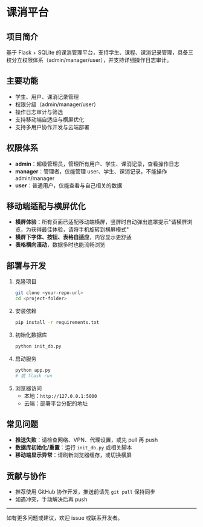# 课消平台

## 项目简介
基于 Flask + SQLite 的课消管理平台，支持学生、课程、课消记录管理，具备三权分立权限体系（admin/manager/user），并支持详细操作日志审计。

## 主要功能
- 学生、用户、课消记录管理
- 权限分级（admin/manager/user）
- 操作日志审计与筛选
- 支持移动端自适应与横屏优化
- 支持多用户协作开发与云端部署

## 权限体系
- **admin**：超级管理员，管理所有用户、学生、课消记录，查看操作日志
- **manager**：管理者，仅能管理 user、学生、课消记录，不能操作 admin/manager
- **user**：普通用户，仅能查看与自己相关的数据

## 移动端适配与横屏优化
- **横屏体验**：所有页面已适配移动端横屏，竖屏时自动弹出遮罩提示"请横屏浏览，为获得最佳体验，请将手机旋转到横屏模式"
- **横屏下字体、按钮、表格自适应**，内容显示更舒适
- **表格横向滚动**，数据多时也能流畅浏览

## 部署与开发
1. 克隆项目
   ```bash
   git clone <your-repo-url>
   cd <project-folder>
   ```
2. 安装依赖
   ```bash
   pip install -r requirements.txt
   ```
3. 初始化数据库
   ```bash
   python init_db.py
   ```
4. 启动服务
   ```bash
   python app.py
   # 或 flask run
   ```
5. 浏览器访问
   - 本地：`http://127.0.0.1:5000`
   - 云端：部署平台分配的地址

## 常见问题
- **推送失败**：请检查网络、VPN、代理设置，或先 pull 再 push
- **数据库初始化/重置**：运行 `init_db.py` 或相关脚本
- **移动端显示异常**：请刷新浏览器缓存，或切换横屏

## 贡献与协作
- 推荐使用 GitHub 协作开发，推送前请先 `git pull` 保持同步
- 如遇冲突，手动解决后再 push

---
如有更多问题或建议，欢迎 issue 或联系开发者。
